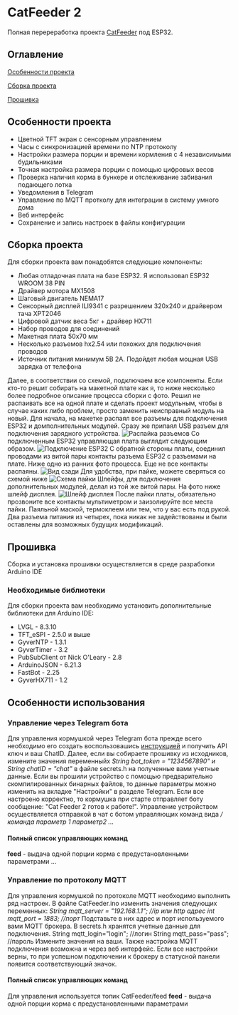 # CatFeeder 2
Полная перереработка проекта [CatFeeder](https://github.com/altJSV/CatFeeder) под ESP32.

## Оглавление
[Особенности проекта](#Особенности-проекта)

[Сборка проекта](#Сборка-проекта)

[Прошивка](#Прошивка)

## Особенности проекта
* Цветной TFT экран с сенсорным управлением
* Часы с синхронизацией времени по NTP протоколу
* Настройки размера порции и времени кормления с 4 независимыми будильниками
* Точная настройка размера порции с помощью цифровых весов
* Проверка наличия корма в бункере и отслеживание забивания подающего лотка
* Уведомления в Telegram
* Управление по MQTT протколу для интеграции в систему умного дома
* Веб интерфейс
* Сохранение и запись настроек в файлы конфигурации

## Сборка проекта
Для сборки проекта вам понадобятся следующие компоненты:
* Любая отладочная плата на базе ESP32. Я использовал ESP32 WROOM 38 PIN
* Драйвер мотора MX1508
* Шаговый двигатель NEMA17
* Сенсорный дисплей ILI9341 с разрешением 320x240 и драйвером тача XPT2046
* Цифровой датчик веса 5кг + драйвер HX711
* Набор проводов для соединений
* Макетная плата 50х70 мм
* Несколько разъемов hx2.54 или похожих для подключения проводов
* Источник питания минимум 5В 2А. Подойдет любая мощная USB зарядка от телефона

Далее, в соответствии со схемой, подключаем все компоненты. 
Если кто-то решит собирать на макетной плате как я, то ниже несколько более подробное описание процесса сборки с фото.
Решил не распаивать все на одной плате и сделать проект модульным, чтобы в случае каких либо проблем, просто заменить неисправный модуль на новый.
Для начала, на макетке распаял все разъемы для подключения ESP32 и домполнительных модулей. Сразу же припаял USB разъем для подключения зарядного устройства.
![Распайка разъемов](/docs/solder1.jpg)
Со подключенным ESP32 управляющая плата выглядит следующим образом.
![Подключение ESP32](/docs/solder2.jpg)
С обратной стороны платы, соединил проводами из витой пары контакты разъема ESP32 с разъемами на плате. Ниже одно из ранних фото процесса. Еще не все контакты распаяны.
![Вид сзади](/docs/solder3.jpg)
Для удобства, при пайке, можете сверяться со схемой ниже
![Схема пайки](/docs/board_pinout_ref.png)
Шлейфы, для подключения дополнительных модулей, делал из той же витой пары. На фото ниже шлейф дисплея.
![Шлейф дисплея](/docs/solder4.jpg)
После пайки платы, обязательно прозвоните все контакты мультиметром и заизолируйте все места пайки. Паяльной маской, термоклеем или тем, что у вас есть под рукой.
Два разъема питания из четырех, пока никак не задействованы и были оставлены для возможных будущих модификаций.


## Прошивка
Сборка и установка прошивки осуществляется в среде разработки Arduino IDE

### Необходимые библиотеки

Для сборки проекта вам необходимо установить дополнительные библиотеки для Arduino IDE:
* LVGL - 8.3.10
* TFT_eSPI - 2.5.0 и выше
* GyverNTP - 1.3.1
* GyverTimer - 3.2
* PubSubClient от Nick O'Leary - 2.8
* ArduinoJSON - 6.21.3
* FastBot - 2.25
* GyverHX711 - 1.2


## Особенности использования
### Управление через Telegram бота
Для управления кормушкой через Telegram бота прежде всего необходимо его создать воспользовашись [инструкцией](https://projectalt.ru/publ/arduino_esp8266_i_esp32/programmirovanie/upravlenie_esp8266_cherez_telegram_bota/11-1-0-38) и получить API ключ и ваш ChatID.
Далее, если вы собираете прошивку из исходников, измените значения переменныйх *String bot_token = "1234567890" и String chatID = "chat"* в файле secrets.h на полученные вами учетные данные.
Если вы прошили устройство с помощью предварительно скомпилированных бинарных файлов, то данные параметры можно изменить на вкладке "Настройки" в разделе Telegram.
Если все настроено корректно, то кормушка  при старте отправляет боту сообщение: "Cat Feeder 2 готов к работе!".
Управление устройством осуществляется отправкой в чат с ботом управляющих команд вида */команда параметр 1 параметр2 ...*
#### Полный список управляющих команд
**feed** - выдача одной порции корма с предустановленными параметрами
...

### Управление по протоколу MQTT
Для управления кормушкой по протоколe MQTT необходимо выполнить ряд настроек. В файле CatFeeder.ino изменить значения следующих переменных:
*String mqtt_server = "192.168.1.1"; //ip или http адрес
int mqtt_port = 1883; //порт*
Подставьте в них адрес и порт используемого вами MQTT брокера.
В secrets.h хранятся учетные данные для подключения.
String mqtt_login="login"; //логин
String mqtt_pass="pass"; //пароль
Измените значения на ваши.
Также настройка MQTT подключения возможна и через веб интерфейс.
Если все настройки верны, то при успешном подключении к брокеру в статусной панели появится соответствующий значок.

#### Полный список управляющих команд
Для управления используется топик CatFeeder/feed
**feed** - выдача одной порции корма с предустановленными параметрами
